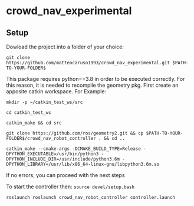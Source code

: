 # crowd_nav_experimental

## Setup
Dowload the project into a folder of your choice:

```git clone https://github.com/matteocaruso1993/crowd_nav_experimental.git $PATH-TO-YOUR-FOLDER$```

This package requires python==3.8 in order to be executed correctly. For this reason, it is needed to recompile the geometry pkg. First create an apposite catkin workspace. For Example:

```mkdir -p ~/catkin_test_ws/src```

```cd catkin_test_ws```

```catkin_make && cd src```

```git clone https://github.com/ros/geometry2.git && cp $PATH-TO-YOUR-FOLDER$/crowd_nav_robot_controller . && cd ..```

```catkin_make --cmake-args -DCMAKE_BUILD_TYPE=Release -DPYTHON_EXECUTABLE=/usr/bin/python3 -DPYTHON_INCLUDE_DIR=/usr/include/python3.6m -DPYTHON_LIBRARY=/usr/lib/x86_64-linux-gnu/libpython3.6m.so```


If no errors, you can proceed with the next steps

To start the controller then:
```source devel/setup.bash```

```roslaunch roslaunch crowd_nav_robot_controller controller.launch```




